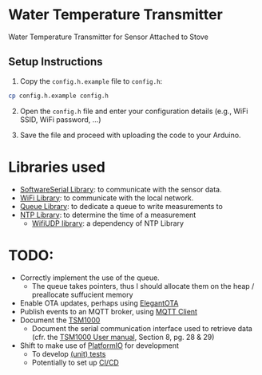 # Water Temperature Transmitter
Water Temperature Transmitter for Sensor Attached to Stove

## Setup Instructions

1. Copy the `config.h.example` file to `config.h`:
```sh
cp config.h.example config.h
```

2. Open the `config.h` file and enter your configuration details (e.g., WiFi SSID, WiFi password, ...)

3. Save the file and proceed with uploading the code to your Arduino.

# Libraries used

* [SoftwareSerial Library][software-serial-library]: to communicate with the sensor data.
* [WiFi Library][wifi-library]: to communicate with the local network.
* [Queue Library][queue-library]: to dedicate a queue to write measurements to
* [NTP Library][ntp-library]: to determine the time of a measurement
    * [WifiUDP library][wifiudp-library]: a dependency of NTP Library

# TODO:
- Correctly implement the use of the queue.
    - The queue takes pointers, thus I should allocate them on the heap / preallocate suffucient memory
- Enable OTA updates, perhaps using [ElegantOTA][elegant-ota-documentation]
- Publish events to an MQTT broker, using [MQTT Client][mqtt-client-library]
- Document the [TSM1000][tsm1000-web-page]
   - Document the serial communication interface used to retrieve data (cfr. the [TSM1000 User manual][tsm1000-user-manual], Section 8, pg. 28 & 29)
- Shift to make use of [PlatformIO][platform-io-site] for development
   - To develop [(unit) tests][platform-io-testing]
   - Potentially to set up [CI/CD][platform-io-ci-cd]

[software-serial-library]: https://docs.arduino.cc/learn/built-in-libraries/software-serial/
[wifi-library]: https://arduino-esp8266.readthedocs.io/en/latest/esp8266wifi/readme.html
[queue-library]: https://github.com/SMFSW/Queue
[ntp-library]: https://github.com/arduino-libraries/NTPClient
[wifiudp-library]: https://www.arduino.cc/reference/en/libraries/wifi/wifiudp/
[elegant-ota-documentation]: https://elegantota.pro/
[mqtt-client-library]: https://www.arduino.cc/reference/en/libraries/mqtt-client/
[tsm1000-web-page]: https://web.archive.org/web/20240529093135/https://www.h-tronic.de/en/Temperature-Controller-TSM-1000/1114470
[tsm1000-user-manual]: https://web.archive.org/web/20240529091954/https://www.h-tronic.de/media/49/17/ef/1657552422/User%20manual.pdf
[platform-io-site]: https://platformio.org/
[platform-io-testing]: https://docs.platformio.org/en/latest/advanced/unit-testing/index.html
[platform-io-ci-cd]: https://docs.platformio.org/en/latest/integration/ci/github-actions.html
